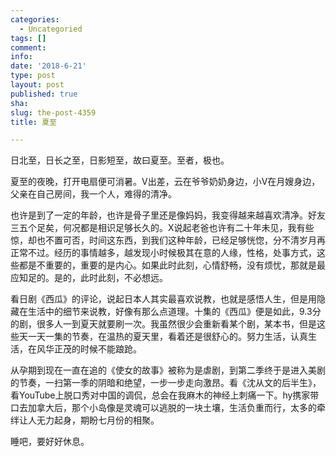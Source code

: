 ```yaml
---
categories:
  - Uncategoried
tags: []
comment: 
info: 
date: '2018-6-21'
type: post
layout: post
published: true
sha: 
slug: the-post-4359
title: 夏至

---
```

日北至，日长之至，日影短至，故曰夏至。至者，极也。

夏至的夜晚，打开电扇便可消暑。V出差，云在爷爷奶奶身边，小V在月嫂身边，父亲在自己房间，我一个人，难得的清净。

也许是到了一定的年龄，也许是骨子里还是像妈妈，我变得越来越喜欢清净。好友三五个足矣，何况都是相识足够长久的。X说起老爸也许有二十年未见，我有些惊，却也不置可否，时间这东西，到我们这种年龄，已经足够恍惚，分不清岁月再正常不过。经历的事情越多，越发现小时候极其在意的人缘，性格，处事方式，这些都是不重要的，重要的是内心。如果此时此刻，心情舒畅，没有烦忧，那就是最应知足的。是的，此时此刻，不必想远。

看日剧《西瓜》的评论，说起日本人其实最喜欢说教，也就是感悟人生，但是用隐藏在生活中的细节来说教，好像有那么点道理。十集的《西瓜》便是如此，9.3分的剧，很多人一到夏天就要刷一次。我虽然很少会重新看某个剧，某本书，但是这些天一天一集的节奏，在温热的夏天里，看着还是很舒心的。努力生活，认真生活，在风华正茂的时候不能踉跄。

从孕期到现在一直在追的《使女的故事》被称为是虐剧，到第二季终于是进入美剧的节奏，一扫第一季的阴暗和绝望，一步一步走向激昂。看《沈从文的后半生》，看YouTube上脱口秀对中国的调侃，总会在我麻木的神经上刺痛一下。hy携家带口去加拿大后，那个小岛像是灵魂可以逃脱的一块土壤，生活负重而行，太多的牵绊让人无力起身，期盼七月份的相聚。

睡吧，要好好休息。
